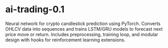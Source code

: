# ai-trading-0.1
Neural network for crypto candlestick prediction using PyTorch. Converts OHLCV data into sequences and trains LSTM/GRU models to forecast next price move or return. Includes preprocessing, training loop, and modular design with hooks for reinforcement learning extensions.
